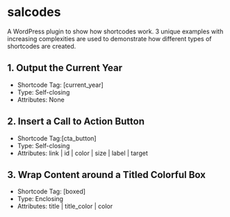 # salcodes
A WordPress plugin to show how shortcodes work. 3 unique examples with increasing complexities are used to demonstrate how different types of shortcodes are created. 

## 1. Output the Current Year
- Shortcode Tag: [current_year]
- Type: Self-closing
- Attributes: None

## 2. Insert a Call to Action Button
- Shortcode Tag:[cta_button]
- Type: Self-closing
- Attributes: link | id | color | size | label | target

## 3. Wrap Content around a Titled Colorful Box
- Shortcode Tag: [boxed]
- Type: Enclosing
- Attributes: title | title_color | color
